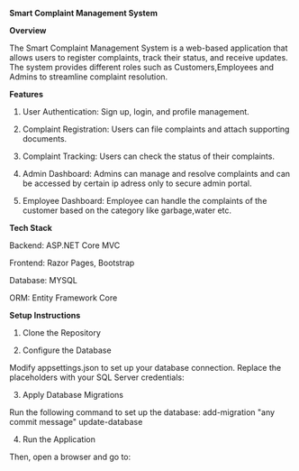**Smart Complaint Management System**

**Overview**

The Smart Complaint Management System is a web-based application that allows users to register complaints, track their status, and receive updates. The system provides different roles such as Customers,Employees and Admins to streamline complaint resolution.

**Features**

1. User Authentication: Sign up, login, and profile management.

2. Complaint Registration: Users can file complaints and attach supporting documents.

3. Complaint Tracking: Users can check the status of their complaints.

4. Admin Dashboard: Admins can manage and resolve complaints and can be accessed by certain ip adress only to secure admin portal.

5. Employee Dashboard: Employee can handle the complaints of the customer based on the category like garbage,water etc.

**Tech Stack**

Backend: ASP.NET Core MVC

Frontend: Razor Pages, Bootstrap

Database: MYSQL

ORM: Entity Framework Core

**Setup Instructions**

1. Clone the Repository

2. Configure the Database

Modify appsettings.json to set up your database connection. Replace the placeholders with your SQL Server credentials:

3. Apply Database Migrations

Run the following command to set up the database:
add-migration "any commit message"
update-database

4. Run the Application

Then, open a browser and go to:
